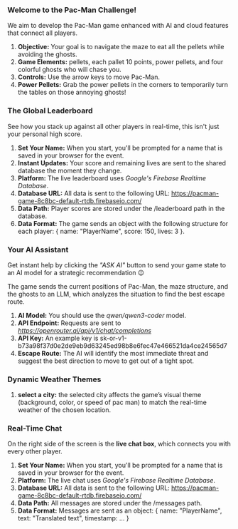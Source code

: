 ### **Welcome to the Pac-Man Challenge!**

We aim to develop the Pac-Man game enhanced with AI and cloud features that connect all players.

1. **Objective:** Your goal is to navigate the maze to eat all the pellets while avoiding the ghosts.
2. **Game Elements:**  pellets, each pallet 10 points, power pellets, and four colorful ghosts who will chase you.
3. **Controls:** Use the arrow keys to move Pac-Man.
4. **Power Pellets:** Grab the power pellets in the corners to temporarily turn the tables on those annoying ghosts!


### **The Global Leaderboard**

See how you stack up against all other players in real-time, this isn't just your personal high score.

1. **Set Your Name:** When you start, you'll be prompted for a name that is saved in your browser for the event.
3. **Instant Updates:** Your score and remaining lives are sent to the shared database the moment they change.
4. **Platform:** The live leaderboard uses _Google's Firebase Realtime Database_.
5. **Database URL:** All data is sent to the following URL: https://pacman-game-8c8bc-default-rtdb.firebaseio.com/
6. **Data Path:** Player scores are stored under the /leaderboard path in the database.
7. **Data Format:** The game sends an object with the following structure for each player: { name: "PlayerName", score: 150, lives: 3 }.


### **Your AI Assistant**

Get instant help by clicking the _"ASK AI"_ button to send your game state to an AI model for a strategic recommendation 😉

The game sends the current positions of Pac-Man, the maze structure, and the ghosts to an LLM, which analyzes the situation to find the best escape route.

1. **AI Model:** You should use the _qwen/qwen3-coder_ model.
2. **API Endpoint:** Requests are sent to _https://openrouter.ai/api/v1/chat/completions_
3. **API Key:** An example key is sk-or-v1-b73a98f37d0e2de9eb9d63245ed98b8e6fec47e466521da4ce24565d7
4. **Escape Route:** The AI will identify the most immediate threat and suggest the best direction to move to get out of a tight spot.


### Dynamic Weather Themes

1. **select a city:** the selected city affects the game’s visual theme (background, color, or speed of pac man) to match the real-time weather of the chosen location.


### **Real-Time Chat**

On the right side of the screen is the **live chat box**, which connects you with every other player. 

1. **Set Your Name:** When you start, you'll be prompted for a name that is saved in your browser for the event.
2. **Platform:** The live chat uses _Google's Firebase Realtime Database_.
3. **Database URL:** All data is sent to the following URL: https://pacman-game-8c8bc-default-rtdb.firebaseio.com/
4. **Data Path:** All messages are stored under the /messages path.
5. **Data Format:** Messages are sent as an object: { name: "PlayerName", text: "Translated text", timestamp: ... }

